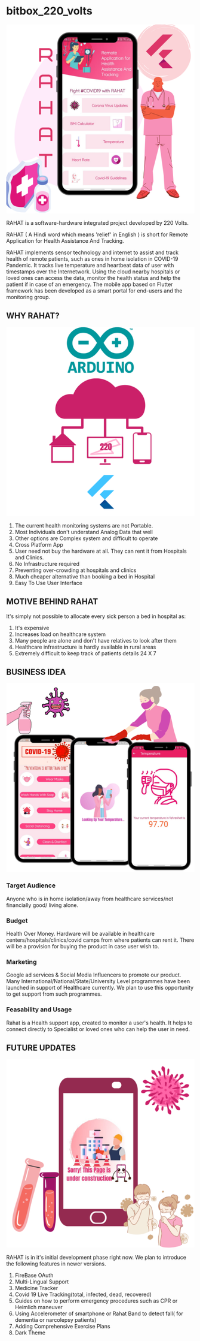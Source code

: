 # bitbox_220_volts


![10.png](https://raw.githubusercontent.com/mrcodefrost/bitbox_220_volts/main/images/10.png)

RAHAT is a software-hardware integrated project developed by 220 Volts.

RAHAT ( A Hindi word which means 'relief' in English ) is short for Remote Application for Health Assistance And Tracking.


RAHAT implements sensor technology and internet to assist and track health of remote patients, such as ones in home isolation in COVID-19 Pandemic.
It tracks live temperature and heartbeat data of user with timestamps over the Internetwork.
Using the cloud nearby hospitals or loved ones can access the data, monitor the health status and help the patient if in case of an emergency.
The mobile app based on Flutter framework has been developed as a smart portal for end-users and the monitoring group.


## WHY RAHAT?

![13.png](https://raw.githubusercontent.com/mrcodefrost/bitbox_220_volts/main/images/13.png)

1) The current health monitoring systems are not Portable.
2) Most Individuals don't understand Analog Data that well
3) Other options are Complex system and difficult to operate
4) Cross Platform App
5) User need not buy the hardware at all. They can rent it from Hospitals and Clinics.
6) No Infrastructure required
7) Preventing over-crowding at hospitals and clinics
8) Much cheaper alternative than booking a bed in Hospital
9) Easy To Use User Interface



## MOTIVE BEHIND RAHAT

It's simply not possible to allocate every sick person a bed in hospital as:
1) It's expensive
2) Increases load on healthcare system
3) Many people are alone and don't have relatives to look after them
4) Healthcare infrastructure is hardly available in rural areas
5) Extremely difficult to keep track of patients details 24 X 7

## BUSINESS IDEA

![11](https://raw.githubusercontent.com/mrcodefrost/bitbox_220_volts/main/images/11.png)

### Target Audience
Anyone who is in home isolation/away from healthcare services/not financially good/ living alone.
### Budget
Health Over Money. Hardware will be available in healthcare centers/hospitals/clinics/covid camps from where patients can rent it.
There will be a provision for buying the product in case user wish to.
### Marketing
Google ad services & Social Media Influencers to promote our product.
Many International/National/State/University Level programmes have been launched in support of Healthcare currently.
We plan to use this opportunity to get support from such programmes.
### Feasability and Usage
Rahat is a Health support app, created to monitor a user's health.
It helps to connect directly to Specialist or loved ones who can help the user in need.


## FUTURE UPDATES

![12.png](https://raw.githubusercontent.com/mrcodefrost/bitbox_220_volts/main/images/12.png)

RAHAT is in it's initial development phase right now. We plan to introduce the following features in newer versions.

1) FireBase OAuth
2) Multi-Lingual Support
3) Medicine Tracker
4) Covid 19 Live Tracking(total, infected, dead, recovered)
5) Guides on how to perform emergency procedures such as CPR or Heimlich maneuver
6) Using Accelerometer of smartphone or Rahat Band to detect fall( for dementia or narcolepsy patients)
7) Adding Comprehensive Exercise Plans
8) Dark Theme
